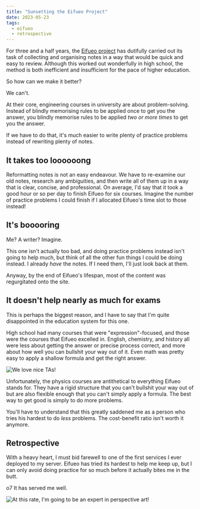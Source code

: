 ```yaml
---
title: "Sunsetting the Eifueo Project"
date: 2023-05-23
tags:
  - eifueo
  - retrospective
---
```


For three and a half years, the [Eifueo project](https://eifueo.eggipelago.com) has dutifully carried out its task of collecting and organising notes in a way that would be quick and easy to review. Although this worked out wonderfully in high school, the method is both inefficient and insufficient for the pace of higher education.

So how can we make it better?

<!-- more -->

We can't.

At their core, engineering courses in university are about problem-solving. Instead of blindly memorising rules to be applied once to get you the answer, you blindly memorise rules to be applied _two or more times_ to get you the answer.

If we have to do that, it's much easier to write plenty of practice problems instead of rewriting plenty of notes.

## It takes too loooooong

Reformatting notes is not an easy endeavour. We have to re-examine our old notes, research any ambiguities, and then write all of them up in a way that is clear, concise, and professional. On average, I'd say that it took a good hour or so per day to finish Eifueo for six courses. Imagine the number of practice problems I could finish if I allocated Eifueo's time slot to those instead!

## It's booooring

Me? A writer? Imagine.

This one isn't actually too bad, and doing practice problems instead isn't going to help much, but think of all the other fun things I could be doing instead. I already _have_ the notes. If I need them, I'll just look back at them.

Anyway, by the end of Eifueo's lifespan, most of the content was regurgitated onto the site.

## It doesn't help nearly as much for exams

This is perhaps the biggest reason, and I have to say that I'm quite disappointed in the education system for this one.

High school had many courses that were "expression"-focused, and those were the courses that Eifueo excelled in. English, chemistry, and history all were less about getting the answer or precise process correct, and more about how well you can bullshit your way out of it. Even math was pretty easy to apply a shallow formula and get the right answer.

![We love nice TAs!](thanks-192-ta.webp)

Unfortunately, the physics courses are antithetical to everything Eifueo stands for. They have a rigid structure that you can't bullshit your way out of but are also flexible enough that you can't simply apply a formula. The best way to get good is simply to do more problems.

You'll have to understand that this greatly saddened me as a person who tries his hardest to do _less_ problems. The cost-benefit ratio isn't worth it anymore.

## Retrospective

With a heavy heart, I must bid farewell to one of the first services I ever deployed to my server. Eifueo has tried its hardest to help me keep up, but I can only avoid doing practice for so much before it actually bites me in the butt.

o7 It has served me well.

![At this rate, I'm going to be an expert in perspective art!](assessment-art.webp)
